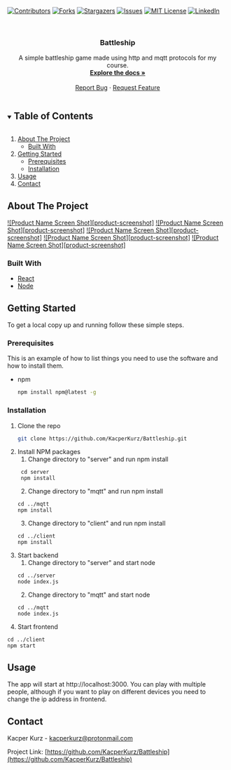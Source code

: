 [![Contributors][contributors-shield]][contributors-url]
[![Forks][forks-shield]][forks-url]
[![Stargazers][stars-shield]][stars-url]
[![Issues][issues-shield]][issues-url]
[![MIT License][license-shield]][license-url]
[![LinkedIn][linkedin-shield]][linkedin-url]



<!-- PROJECT LOGO -->
<br />
<p align="center">
  <a href="https://github.com/KacperKurz/Battleship">
  </a>

  <h3 align="center">Battleship</h3>

  <p align="center">
    A simple battleship game made using http and mqtt protocols for my course.
    <br />
    <a href="https://github.com/KacperKurz/Battleship"><strong>Explore the docs »</strong></a>
    <br />
    <br />
    <a href="https://github.com/KacperKurz/Battleship/issues">Report Bug</a>
    ·
    <a href="https://github.com/KacperKurz/Battleship/issues">Request Feature</a>
  </p>
</p>



<!-- TABLE OF CONTENTS -->
<details open="open">
  <summary><h2 style="display: inline-block">Table of Contents</h2></summary>
  <ol>
    <li>
      <a href="#about-the-project">About The Project</a>
      <ul>
        <li><a href="#built-with">Built With</a></li>
      </ul>
    </li>
    <li>
      <a href="#getting-started">Getting Started</a>
      <ul>
        <li><a href="#prerequisites">Prerequisites</a></li>
        <li><a href="#installation">Installation</a></li>
      </ul>
    </li>
    <li><a href="#usage">Usage</a></li>
    <li><a href="#contact">Contact</a></li>
  </ol>
</details>



<!-- ABOUT THE PROJECT -->
## About The Project

[![Product Name Screen Shot][product-screenshot]](screenshots/Screenshot_1.png)
[![Product Name Screen Shot][product-screenshot]](screenshots/Screenshot_2.png)
[![Product Name Screen Shot][product-screenshot]](screenshots/Screenshot_3.png)
[![Product Name Screen Shot][product-screenshot]](screenshots/Screenshot_4.png)
[![Product Name Screen Shot][product-screenshot]](screenshots/Screenshot_5.png)


### Built With

* [React](https://reactjs.org/)
* [Node](https://nodejs.org/en/)



<!-- GETTING STARTED -->
## Getting Started

To get a local copy up and running follow these simple steps.

### Prerequisites

This is an example of how to list things you need to use the software and how to install them.
* npm
  ```sh
  npm install npm@latest -g
  ```

### Installation

1. Clone the repo
   ```sh
   git clone https://github.com/KacperKurz/Battleship.git
   ```
2. Install NPM packages
   1. Change directory to "server" and run npm install
   ```shell
    cd server
    npm install
    ```
   2. Change directory to "mqtt" and run npm install
   ```shell
   cd ../mqtt
   npm install
   ```
   3. Change directory to "client" and run npm install
    ```shell
    cd ../client
    npm install
    ```
3. Start backend
    1. Change directory to "server" and start node
    ```shell
    cd ../server
    node index.js
   ```
   2. Change directory to "mqtt" and start node
   ```shell
   cd ../mqtt
   node index.js
   ```
4. Start frontend
```shell
cd ../client
npm start
```
   



<!-- USAGE EXAMPLES -->
## Usage

The app will start at http://localhost:3000. You can play with multiple people, although if you want to play on different devices you need to change the ip address in frontend.





<!-- CONTACT -->
## Contact

Kacper Kurz - kacperkurz@protonmail.com

Project Link: [https://github.com/KacperKurz/Battleship](https://github.com/KacperKurz/Battleship)







<!-- MARKDOWN LINKS & IMAGES -->
<!-- https://www.markdownguide.org/basic-syntax/#reference-style-links -->
[contributors-shield]: https://img.shields.io/github/contributors/KacperKurz/repo.svg?style=for-the-badge
[contributors-url]: https://github.com/KacperKurz/repo/graphs/contributors
[forks-shield]: https://img.shields.io/github/forks/KacperKurz/repo.svg?style=for-the-badge
[forks-url]: https://github.com/KacperKurz/repo/network/members
[stars-shield]: https://img.shields.io/github/stars/KacperKurz/repo.svg?style=for-the-badge
[stars-url]: https://github.com/KacperKurz/repo/stargazers
[issues-shield]: https://img.shields.io/github/issues/KacperKurz/repo.svg?style=for-the-badge
[issues-url]: https://github.com/KacperKurz/repo/issues
[license-shield]: https://img.shields.io/github/license/KacperKurz/repo.svg?style=for-the-badge
[license-url]: https://github.com/KacperKurz/repo/blob/master/LICENSE.txt
[linkedin-shield]: https://img.shields.io/badge/-LinkedIn-black.svg?style=for-the-badge&logo=linkedin&colorB=555
[linkedin-url]: https://linkedin.com/in/KacperKurz
